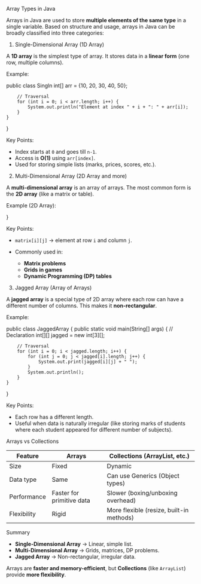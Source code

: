 
 Array Types in Java

Arrays in Java are used to store **multiple elements of the same type** in a single variable. Based on structure and usage, arrays in Java can be broadly classified into three categories:

 1. Single-Dimensional Array (1D Array)

A **1D array** is the simplest type of array.
It stores data in a **linear form** (one row, multiple columns).

Example:


public class Singln
        int[] arr = {10, 20, 30, 40, 50};

        // Traversal
        for (int i = 0; i < arr.length; i++) {
            System.out.println("Element at index " + i + ": " + arr[i]);
        }
    }
}

 Key Points:

* Index starts at `0` and goes till `n-1`.
* Access is **O(1)** using `arr[index]`.
* Used for storing simple lists (marks, prices, scores, etc.).

 2. Multi-Dimensional Array (2D Array and more)

A **multi-dimensional array** is an array of arrays.
The most common form is the **2D array** (like a matrix or table).

 Example (2D Array):

}

 Key Points:

* `matrix[i][j]` → element at row `i` and column `j`.
* Commonly used in:

  * **Matrix problems**
  * **Grids in games**
  * **Dynamic Programming (DP) tables**

 3. Jagged Array (Array of Arrays)

A **jagged array** is a special type of 2D array where each row can have a different number of columns.
This makes it **non-rectangular**.

 Example:

public class JaggedArray {
    public static void main(String[] args) {
        // Declaration
        int[][] jagged = new int[3][];

    

        // Traversal
        for (int i = 0; i < jagged.length; i++) {
            for (int j = 0; j < jagged[i].length; j++) {
                System.out.print(jagged[i][j] + " ");
            }
            System.out.println();
        }
    }
}

 Key Points:

* Each row has a different length.
* Useful when data is naturally irregular (like storing marks of students where each student appeared for different number of subjects).

 Arrays vs Collections

| Feature     | Arrays                    | Collections (ArrayList, etc.)            |
| ----------- | ------------------------- | ---------------------------------------- |
| Size        | Fixed                     | Dynamic                                  |
| Data type   | Same                      | Can use Generics (Object types)          |
| Performance | Faster for primitive data | Slower (boxing/unboxing overhead)        |
| Flexibility | Rigid                     | More flexible (resize, built-in methods) |



 Summary

* **Single-Dimensional Array** → Linear, simple list.
* **Multi-Dimensional Array** → Grids, matrices, DP problems.
* **Jagged Array** → Non-rectangular, irregular data.

Arrays are **faster and memory-efficient**, but **Collections** (like `ArrayList`) provide **more flexibility**.

